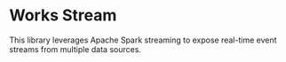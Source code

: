 
# Works Stream

This library leverages Apache Spark streaming to expose real-time event streams from multiple 
data sources.
